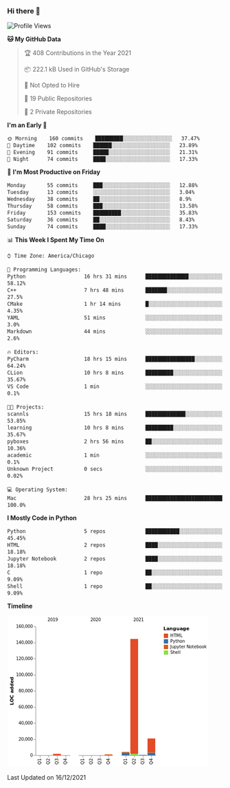 ### Hi there 👋

<!--
**cauliyang/cauliyang** is a ✨ _special_ ✨ repository because its `README.md` (this file) appears on your GitHub profile.

Here are some ideas to get you started:

- 🔭 I’m currently working on ...
- 🌱 I’m currently learning ...
- 👯 I’m looking to collaborate on ...
- 🤔 I’m looking for help with ...
- 💬 Ask me about ...
- 📫 How to reach me: ...
- 😄 Pronouns: ...
- ⚡ Fun fact: ...
-->

<!--START_SECTION:waka-->
![Profile Views](http://img.shields.io/badge/Profile%20Views-68-blue)

**🐱 My GitHub Data** 

> 🏆 408 Contributions in the Year 2021
 > 
> 📦 222.1 kB Used in GitHub's Storage 
 > 
> 🚫 Not Opted to Hire
 > 
> 📜 19 Public Repositories 
 > 
> 🔑 2 Private Repositories  
 > 
**I'm an Early 🐤** 

```text
🌞 Morning    160 commits    █████████░░░░░░░░░░░░░░░░   37.47% 
🌆 Daytime    102 commits    ██████░░░░░░░░░░░░░░░░░░░   23.89% 
🌃 Evening    91 commits     █████░░░░░░░░░░░░░░░░░░░░   21.31% 
🌙 Night      74 commits     ████░░░░░░░░░░░░░░░░░░░░░   17.33%

```
📅 **I'm Most Productive on Friday** 

```text
Monday       55 commits     ███░░░░░░░░░░░░░░░░░░░░░░   12.88% 
Tuesday      13 commits     ░░░░░░░░░░░░░░░░░░░░░░░░░   3.04% 
Wednesday    38 commits     ██░░░░░░░░░░░░░░░░░░░░░░░   8.9% 
Thursday     58 commits     ███░░░░░░░░░░░░░░░░░░░░░░   13.58% 
Friday       153 commits    █████████░░░░░░░░░░░░░░░░   35.83% 
Saturday     36 commits     ██░░░░░░░░░░░░░░░░░░░░░░░   8.43% 
Sunday       74 commits     ████░░░░░░░░░░░░░░░░░░░░░   17.33%

```


📊 **This Week I Spent My Time On** 

```text
⌚︎ Time Zone: America/Chicago

💬 Programming Languages: 
Python                   16 hrs 31 mins      ██████████████░░░░░░░░░░░   58.12% 
C++                      7 hrs 48 mins       ███████░░░░░░░░░░░░░░░░░░   27.5% 
CMake                    1 hr 14 mins        █░░░░░░░░░░░░░░░░░░░░░░░░   4.35% 
YAML                     51 mins             ░░░░░░░░░░░░░░░░░░░░░░░░░   3.0% 
Markdown                 44 mins             ░░░░░░░░░░░░░░░░░░░░░░░░░   2.6%

🔥 Editors: 
PyCharm                  18 hrs 15 mins      ████████████████░░░░░░░░░   64.24% 
CLion                    10 hrs 8 mins       █████████░░░░░░░░░░░░░░░░   35.67% 
VS Code                  1 min               ░░░░░░░░░░░░░░░░░░░░░░░░░   0.1%

🐱‍💻 Projects: 
scannls                  15 hrs 18 mins      █████████████░░░░░░░░░░░░   53.85% 
learning                 10 hrs 8 mins       █████████░░░░░░░░░░░░░░░░   35.67% 
pyboxes                  2 hrs 56 mins       ██░░░░░░░░░░░░░░░░░░░░░░░   10.36% 
academic                 1 min               ░░░░░░░░░░░░░░░░░░░░░░░░░   0.1% 
Unknown Project          0 secs              ░░░░░░░░░░░░░░░░░░░░░░░░░   0.02%

💻 Operating System: 
Mac                      28 hrs 25 mins      █████████████████████████   100.0%

```

**I Mostly Code in Python** 

```text
Python                   5 repos             ███████████░░░░░░░░░░░░░░   45.45% 
HTML                     2 repos             ████░░░░░░░░░░░░░░░░░░░░░   18.18% 
Jupyter Notebook         2 repos             ████░░░░░░░░░░░░░░░░░░░░░   18.18% 
C                        1 repo              ██░░░░░░░░░░░░░░░░░░░░░░░   9.09% 
Shell                    1 repo              ██░░░░░░░░░░░░░░░░░░░░░░░   9.09%

```


**Timeline**

![Chart not found](https://raw.githubusercontent.com/cauliyang/cauliyang/main/charts/bar_graph.png) 


 Last Updated on 16/12/2021
<!--END_SECTION:waka-->
